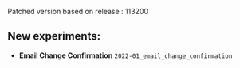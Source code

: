 Patched version based on release : 113200

## New experiments:
- **Email Change Confirmation** `2022-01_email_change_confirmation`

